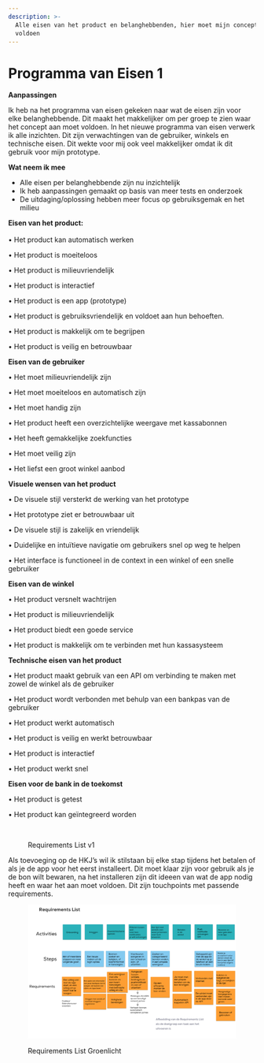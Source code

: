 ```yaml
---
description: >-
  Alle eisen van het product en belanghebbenden, hier moet mijn concept aan
  voldoen
---
```


# Programma van Eisen 1

**Aanpassingen**

Ik heb na het programma van eisen gekeken naar wat de eisen zijn voor elke belanghebbende. Dit maakt het makkelijker om per groep te zien waar het concept aan moet voldoen. In het nieuwe programma van eisen verwerk ik alle inzichten. Dit zijn verwachtingen van de gebruiker, winkels en technische eisen. Dit wekte voor mij ook veel makkelijker omdat ik dit gebruik voor mijn prototype.

**Wat neem ik mee**

* Alle eisen per belanghebbende zijn nu inzichtelijk
* Ik heb aanpassingen gemaakt op basis van meer tests en onderzoek
* De uitdaging/oplossing hebben meer focus op gebruiksgemak en het milieu

**Eisen van het product:**\
\
• Het product kan automatisch werken

• Het product is moeiteloos

• Het product is milieuvriendelijk

• Het product is interactief

• Het product is een app (prototype)

• Het product is gebruiksvriendelijk en voldoet aan hun behoeften.

• Het product is makkelijk om te begrijpen

• Het product is veilig en betrouwbaar&#x20;

**Eisen van de gebruiker**

• Het moet milieuvriendelijk zijn

• Het moet moeiteloos en automatisch zijn&#x20;

• Het moet handig zijn&#x20;

• Het product heeft een overzichtelijke weergave met kassabonnen

• Het heeft gemakkelijke zoekfuncties

• Het moet veilig zijn

• Het liefst een groot winkel aanbod

**Visuele wensen van het product**

• De visuele stijl versterkt de werking van het prototype

• Het prototype ziet er betrouwbaar uit

• De visuele stijl is zakelijk en vriendelijk

• Duidelijke en intuïtieve navigatie om gebruikers snel op weg te helpen

• Het interface is functioneel in de context in een winkel of een snelle gebruiker

**Eisen van de winkel**

• Het product versnelt wachtrijen

• Het product is milieuvriendelijk

• Het product biedt een goede service

• Het product is makkelijk om te verbinden met hun kassasysteem

**Technische eisen van het product**

• Het product maakt gebruik van een API om verbinding te maken met zowel de winkel als de gebruiker

• Het product wordt verbonden met behulp van een bankpas van de gebruiker

• Het product werkt automatisch

• Het product is veilig en werkt betrouwbaar

• Het product is interactief

• Het product werkt snel

**Eisen voor de bank in de toekomst**

• Het product is getest&#x20;

• Het product kan geïntegreerd worden&#x20;



<figure><img src="../.gitbook/assets/17.png" alt=""><figcaption><p>Requirements List v1</p></figcaption></figure>

Als toevoeging op de HKJ’s wil ik stilstaan bij elke stap tijdens het betalen of als je de app voor het eerst installeert. Dit moet klaar zijn voor gebruik als je de bon wilt bewaren, na het installeren zijn dit ideeen van wat de app nodig heeft en waar het aan moet voldoen. Dit zijn touchpoints met passende requirements.

<figure><img src="../.gitbook/assets/16.png" alt=""><figcaption><p>Requirements List Groenlicht</p></figcaption></figure>
